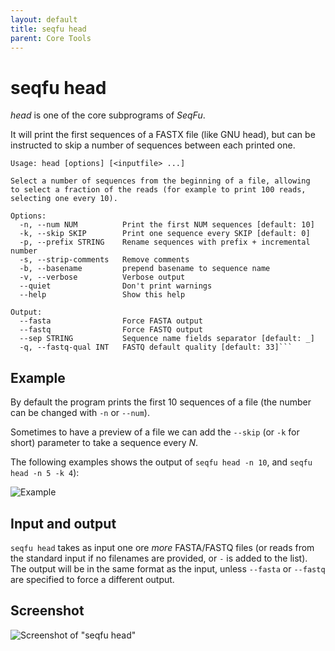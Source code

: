 ```yaml
---
layout: default
title: seqfu head
parent: Core Tools
---
```



# seqfu head

*head*  is one of the core subprograms of *SeqFu*.

It will print the first sequences of a FASTX file (like GNU head), but
can be instructed to skip a number of sequences between each printed one.

```text
Usage: head [options] [<inputfile> ...]

Select a number of sequences from the beginning of a file, allowing
to select a fraction of the reads (for example to print 100 reads,
selecting one every 10).

Options:
  -n, --num NUM          Print the first NUM sequences [default: 10]
  -k, --skip SKIP        Print one sequence every SKIP [default: 0]
  -p, --prefix STRING    Rename sequences with prefix + incremental number
  -s, --strip-comments   Remove comments
  -b, --basename         prepend basename to sequence name
  -v, --verbose          Verbose output
  --quiet                Don't print warnings
  --help                 Show this help

Output:
  --fasta                Force FASTA output
  --fastq                Force FASTQ output
  --sep STRING           Sequence name fields separator [default: _]
  -q, --fastq-qual INT   FASTQ default quality [default: 33]```
```

## Example

By default the program prints the first 10 sequences of a file (the number
can be changed with `-n` or `--num`).

Sometimes to have a preview of a file we can add the `--skip` (or `-k` for short)
parameter to take a sequence every _N_.

The following examples shows the output of `seqfu head -n 10`, and `seqfu head -n 5 -k 4`):

![Example]({{site.baseurl}}/img/seqfu-head.png)

## Input and output

`seqfu head` takes as input one ore _more_ FASTA/FASTQ files (or reads from
the standard input if no filenames are provided, or `-` is added to the list).
The output will be in the same format as the input, unless `--fasta` or `--fastq`
are specified to force a different output.


## Screenshot

![Screenshot of "seqfu head"](img/screenshot-head.svg "SeqFu head")
